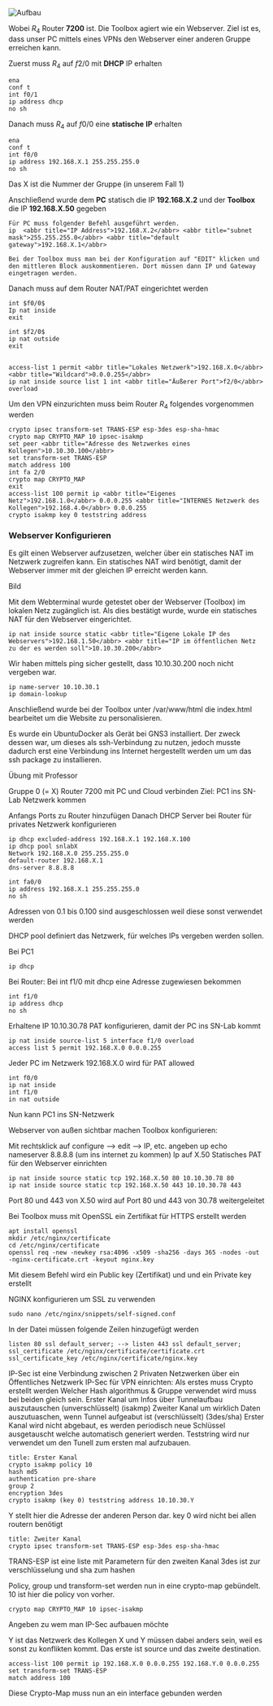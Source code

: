 ![Aufbau](https://cdn.discordapp.com/attachments/613625981219110914/973506697987498004/unknown.png)

Wobei $R_4$ Router **7200** ist.
Die Toolbox agiert wie ein Webserver.
Ziel ist es, dass unser PC mittels eines VPNs den Webserver einer anderen Gruppe erreichen kann.

Zuerst muss $R_4$ auf $f2/0$ mit **DHCP** IP erhalten
```ad-info
ena
conf t
int f0/1
ip address dhcp
no sh
```

Danach muss $R_4$ auf $f0/0$ eine **statische** **IP** erhalten
```ad-info
ena
conf t
int f0/0
ip address 192.168.X.1 255.255.255.0
no sh
```
Das X ist die Nummer der Gruppe (in unserem Fall 1)

Anschließend wurde dem **PC** statisch die IP **192.168.X.2** und der **Toolbox** die IP **192.168.X.50** gegeben
```ad-info
Für PC muss folgender Befehl ausgeführt werden.
ip  <abbr title="IP Address">192.168.X.2</abbr> <abbr title="subnet mask">255.255.255.0</abbr> <abbr title="default gateway">192.168.X.1</abbr>

Bei der Toolbox muss man bei der Konfiguration auf "EDIT" klicken und den mittleren Block auskommentieren. Dort müssen dann IP und Gateway eingetragen werden.
```

Danach muss auf dem Router NAT/PAT eingerichtet werden
```ad-info
int $f0/0$
Ip nat inside
exit

int $f2/0$
ip nat outside
exit


access-list 1 permit <abbr title="Lokales Netzwerk">192.168.X.0</abbr> <abbr title="Wildcard">0.0.0.255</abbr>
ip nat inside source list 1 int <abbr title="Äußerer Port">f2/0</abbr> overload
```

Um den VPN einzurichten muss beim Router $R_4$ folgendes vorgenommen werden
```ad-info
crypto ipsec transform-set TRANS-ESP esp-3des esp-sha-hmac
crypto map CRYPTO_MAP 10 ipsec-isakmp
set peer <abbr title="Adresse des Netzwerkes eines Kollegen">10.10.30.100</abbr>
set transform-set TRANS-ESP
match address 100
int fa 2/0
crypto map CRYPTO_MAP
exit
access-list 100 permit ip <abbr title="Eigenes Netz">192.168.1.0</abbr> 0.0.0.255 <abbr title="INTERNES Netzwerk des Kollegen">192.168.4.0</abbr> 0.0.0.255
crypto isakmp key 0 teststring address 
```

### Webserver Konfigurieren
Es gilt einen Webserver aufzusetzen, welcher über ein statisches NAT im Netzwerk zugreifen kann. Ein statisches NAT wird benötigt, damit der Webserver immer mit der gleichen IP erreicht werden kann.

Bild

Mit dem Webterminal wurde getestet ober der Webserver (Toolbox) im lokalen Netz zugänglich ist. Als dies bestätigt wurde, wurde ein statisches NAT für den Webserver eingerichtet.

```ad-info
ip nat inside source static <abbr title="Eigene Lokale IP des Webservers">192.168.1.50</abbr> <abbr title="IP im öffentlichen Netz zu der es werden soll">10.10.30.200</abbr>
```
Wir haben mittels ping sicher gestellt, dass 10.10.30.200 noch nicht vergeben war.
```ad-info
ip name-server 10.10.30.1
ip domain-lookup
```
Anschließend wurde bei der Toolbox unter /var/www/html die index.html bearbeitet um die Website zu personalisieren.




Es wurde ein UbuntuDocker als Gerät bei GNS3 installiert.
Der zweck dessen war, um dieses als ssh-Verbindung zu nutzen, jedoch musste dadurch erst eine Verbindung ins Internet hergestellt werden um um das ssh package zu installieren.



Übung mit Professor

Gruppe 0 (= X)
Router 7200 mit PC und Cloud verbinden
Ziel: PC1 ins SN-Lab Netzwerk kommen

Anfangs Ports zu Router hinzufügen
Danach DHCP Server bei Router für privates Netzwerk konfigurieren

```ad-info
ip dhcp excluded-address 192.168.X.1 192.168.X.100
ip dhcp pool snlabX
Network 192.168.X.0 255.255.255.0
default-router 192.168.X.1
dns-server 8.8.8.8

int fa0/0
ip address 192.168.X.1 255.255.255.0
no sh
```

Adressen von 0.1 bis 0.100 sind ausgeschlossen weil diese sonst verwendet werden

DHCP pool definiert das Netzwerk, für welches IPs vergeben werden sollen.

Bei PC1
```ad-info
ip dhcp
```

Bei Router:
Bei int f1/0 mit dhcp eine Adresse zugewiesen bekommen
```ad-info
int f1/0
ip address dhcp
no sh
```

Erhaltene IP 10.10.30.78
PAT konfigurieren, damit der PC ins SN-Lab kommt

```ad-info
ip nat inside source-list 5 interface f1/0 overload
access list 5 permit 192.168.X.0 0.0.0.255
```
Jeder PC im Netzwerk 192.168.X.0 wird für PAT allowed
```ad-info
int f0/0
ip nat inside
int f1/0
in nat outside
```
Nun kann PC1 ins SN-Netzwerk

Webserver von außen sichtbar machen
Toolbox konfigurieren:

Mit rechtsklick auf configure --> edit --> IP, etc. angeben
up echo nameserver 8.8.8.8 (um ins internet zu kommen)
Ip auf X.50
Statisches PAT für den Webserver einrichten
```ad-info
ip nat inside source static tcp 192.168.X.50 80 10.10.30.78 80
ip nat inside source static tcp 192.168.X.50 443 10.10.30.78 443

```
Port 80 und 443 von X.50 wird auf Port 80 und 443 von 30.78 weitergeleitet

Bei Toolbox muss mit OpenSSL ein Zertifikat für HTTPS erstellt werden
```ad-info
apt install openssl
mkdir /etc/nginx/certificate
cd /etc/nginx/certificate
openssl req -new -newkey rsa:4096 -x509 -sha256 -days 365 -nodes -out -nginx-certificate.crt -keyout nginx.key
```
Mit diesem Befehl wird ein Public key (Zertifikat) und und ein Private key erstellt

NGINX konfigurieren um SSL zu verwenden
```ad-info
sudo nano /etc/nginx/snippets/self-signed.conf
```
In der Datei müssen folgende  Zeilen hinzugefügt werden
```ad-info
listen 80 ssl default_server; --> listen 443 ssl default_server;
ssl_certificate /etc/nginx/certificate/certificate.crt
ssl_certificate_key /etc/nginx/certificate/nginx.key
```

IP-Sec ist eine Verbindung zwischen 2 Privaten Netzwerken über ein Öffentliches Netzwerk
IP-Sec für VPN einrichten:
Als erstes muss Crypto erstellt werden
Welcher Hash algorithmus & Gruppe verwendet wird muss bei beiden gleich sein.
Erster Kanal um Infos über Tunnelaufbau auszutauschen (unverschlüsselt) (isakmp)
Zweiter Kanal um wirklich Daten auszutuaschen, wenn Tunnel aufgeabut ist (verschlüsselt) (3des/sha)
Erster Kanal wird nicht abgebaut, es werden periodisch neue Schlüssel ausgetauscht welche automatisch generiert werden. Teststring wird nur verwendet um den Tunell zum ersten mal aufzubauen.

```ad-info
title: Erster Kanal
crypto isakmp policy 10
hash md5
authentication pre-share
group 2
encryption 3des
crypto isakmp (key 0) teststring address 10.10.30.Y
```
Y stellt hier die Adresse der anderen Person dar.
key 0 wird nicht bei allen routern benötigt

```ad-info
title: Zweiter Kanal
crypto ipsec transform-set TRANS-ESP esp-3des esp-sha-hmac
```
TRANS-ESP ist eine liste mit Parametern für den zweiten Kanal
3des ist zur verschlüsselung und sha zum hashen

Policy, group und transform-set werden nun in eine crypto-map gebündelt.
10 ist hier die policy von vorher.
```ad-info
crypto map CRYPTO_MAP 10 ipsec-isakmp
```
Angeben zu wem man IP-Sec aufbauen möchte

Y ist das Netzwerk des Kollegen
X und Y müssen dabei anders sein, weil es sonst zu konflikten kommt.
Das erste ist source und das zweite destination.
```ad-info
access-list 100 permit ip 192.168.X.0 0.0.0.255 192.168.Y.0 0.0.0.255
set transform-set TRANS-ESP
match address 100
```
Diese Crypto-Map muss nun an ein interface gebunden werden